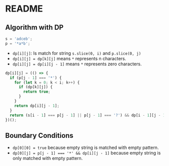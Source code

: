# README

## Algorithm with DP

```js
s = 'adceb';
p = '*a*b';
```

- `dp[i][j]`: Is match for string `s.slice(0, i)` and `p.slice(0, j)`
- `dp[i][j] = dp[k][j]` means `*` represents n characters.
- `dp[i][j] = dp[i][j - 1]` means `*` represents zero characters.

<!-- prettier-ignore -->
```js
dp[i][j] = (() => {
  if (p[j - 1] === '*') {
    for (let k = 0; k < i; k++) {
      if (dp[k][j]) {
        return true;
      }
    }
    return dp[i][j - 1];
  }
  return (s[i - 1] === p[j - 1] || p[j - 1] === '?') && dp[i - 1][j - 1];
})();
```

## Boundary Conditions

- `dp[0][0] = true` because empty string is matched with empty pattern.
- `dp[0][j] = p[j - 1] === '*' && dp[i][j - 1]` because empty string is only matched with empty pattern.

